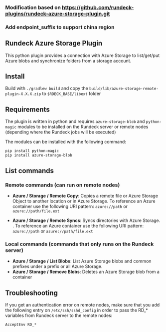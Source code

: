 ### Modification based on https://github.com/rundeck-plugins/rundeck-azure-storage-plugin.git
### Add endpoint_suffix to support china region

## Rundeck Azure Storage Plugin

This python plugin provides a connection with Azure Storage to list/get/put Azure blobs and synchronize folders from a storage account.


## Install

Build with `./gradlew build` and copy the `build/lib/azure-storage-remote-plugin-X.X.X.zip` to `$RDECK_BASE/libext` folder

## Requirements

The plugin is written in python and requires `azure-storage-blob` and `python-magic` modules to be installed on the Rundeck server or remote nodes (depending where the Rundeck jobs will be executed)

The modules can be installed with the following command:

```
pip install python-magic
pip install azure-storage-blob
```

## List commands

### Remote commands (can run on remote nodes)
* **Azure / Storage / Remote Copy**: Copies a remote file or Azure Storage Object to another location or in Azure Storage. To reference an Azure container use the following URI pattern:  `azure://path` or `azure://path/file.ext`

* **Azure / Storage / Remote Syncs**: Syncs directories with Azure Storage. . To reference an Azure container use the following URI pattern:  `azure://path` or `azure://path/file.ext`

### Local commands (commands that only runs on the Rundeck server)
* **Azure / Storage / List Blobs**: List Azure Storage blobs and common prefixes under a prefix or all Azure Storage.
* **Azure / Storage / Remove Blobs**: Deletes an Azure Storage blob from a container

## Troubleshooting

If you get an authentication error on remote nodes, make sure that you add the following entry on `/etc/ssh/sshd_config` in order to pass the RD_* variables from Rundeck server to the remote nodes:

```
AcceptEnv RD_*
```
